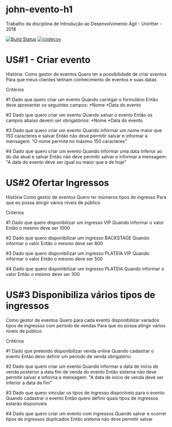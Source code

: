# john-evento-h1
Trabalho da disciplina de Introdução ao Desenvolvimento Ágil - Uniritter - 2018

[![Build Status](https://travis-ci.org/mfgonzalez/johnEvento.svg?branch=master)](https://travis-ci.org/mfgonzalez/johnEvento)
[![codecov](https://codecov.io/gh/mfgonzalez/johnEvento/branch/master/graph/badge.svg)](https://codecov.io/gh/mfgonzalez/johnEvento)

# US#1 - Criar evento

História:
Como gestor de eventos
Quero ter a possibilidade de criar eventos
Para que meus clientes tenham conhecimento de eventos e suas datas

Critérios

#1
Dado que quero criar um evento
Quando  carregar o formulário
Então deve apresentar os seguintes campos:
*Nome
*Data do evento


#2
Dado que quero criar um evento
Quando salvar o evento
Então os campos abaixo devem ser obrigatórios:
*Nome
*Data do evento

#3
Dado que quero criar um evento
Quando informar um nome maior que 150 caracteres e salvar
Então não deve permitir salvar e informar a mensagem:
"O nome permite no máximo 150 caracteres"

#4
Dado que quero criar um evento
Quando informar uma data inferior ao do dia atual e salvar
Então não deve permitir salvar e informar a mensagem:
"A data do evento deve ser igual ou maior que a de hoje"



# US#2 Ofertar Ingressos

História
Como gestor de eventos
Quero ter inúmeros tipos de ingresso
Para que eu possa atingir vários níveis de público

Critérios

#1
Dado que quero disponibilizar um ingresso VIP
Quando informar o valor
Então o mesmo deve ser 1000

#2
Dado que quero disponibilizar um ingresso BACKSTAGE
Quando informar o valor
Então o mesmo deve ser 800

#3
Dado que quero disponibilizar um ingresso PLATEIA VIP
Quando informar o valor
Então o mesmo deve ser 500

#4
Dado que quero disponibilizar um ingresso PLATEIA
Quando informar o valor
Então o mesmo deve ser 300

# US#3 Disponibiliza vários tipos de ingressos

Como gestor de eventos
Quero  para cada evento disponibilizar variados tipos de ingressos com período de vendas
Para que eu possa atingir vários níveis de público

Critérios

#1
Dado que pretendo disponibilizar venda online
Quando cadastrar o evento
Então devo definir um período de venda obrigatório

#2
Dado que quero criar um evento
Quando informar a data de início de venda posterior a data fim de venda do evento
Então sistema não deve permitir salvar e informa a mensagem:
"A data de início de venda deve ser inferior a data de fim"

#3
Dado que quero vincular os tipos de ingresso disponíveis para o evento
Quando cadastrar o evento
Então quero definir quais tipos de ingressos estarão disponíveis

#4
Dado que quero criar um evento com ingressos
Quando salvar e ocorrer tipos de ingressos duplicados
Então sistema não deve permitir salvar
